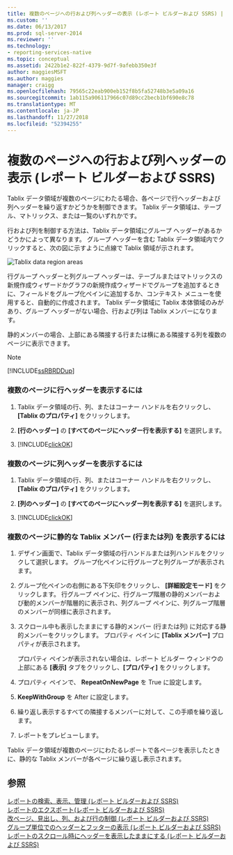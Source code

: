 ```yaml
---
title: 複数のページへの行および列ヘッダーの表示 (レポート ビルダーおよび SSRS) | Microsoft Docs
ms.custom: ''
ms.date: 06/13/2017
ms.prod: sql-server-2014
ms.reviewer: ''
ms.technology:
- reporting-services-native
ms.topic: conceptual
ms.assetid: 2422b1e2-822f-4379-9d7f-9afebb350e3f
author: maggiesMSFT
ms.author: maggies
manager: craigg
ms.openlocfilehash: 79565c22eab900eb152f8b5fa52748b3e5a09a16
ms.sourcegitcommit: 1ab115a906117966c07d89cc2becb1bf690e8c78
ms.translationtype: MT
ms.contentlocale: ja-JP
ms.lasthandoff: 11/27/2018
ms.locfileid: "52394255"
---
```

# <a name="display-row-and-column-headers-on-multiple-pages-report-builder-and-ssrs"></a>複数のページへの行および列ヘッダーの表示 (レポート ビルダーおよび SSRS)
  Tablix データ領域が複数のページにわたる場合、各ページで行ヘッダーおよび列ヘッダーを繰り返すかどうかを制御できます。 Tablix データ領域は、テーブル、マトリックス、または一覧のいずれかです。  
  
 行および列を制御する方法は、Tablix データ領域にグループ ヘッダーがあるかどうかによって異なります。 グループ ヘッダーを含む Tablix データ領域内でクリックすると、次の図に示すように点線で Tablix 領域が示されます。  
  
 ![Tablix data region areas](../media/rs-tablixareas.gif "Tablix data region areas")  
  
 行グループ ヘッダーと列グループ ヘッダーは、テーブルまたはマトリックスの新規作成ウィザードかグラフの新規作成ウィザードでグループを追加するときに、フィールドをグループ化ペインに追加するか、コンテキスト メニューを使用すると、自動的に作成されます。 Tablix データ領域に Tablix 本体領域のみがあり、グループ ヘッダーがない場合、行および列は Tablix メンバーになります。  
  
 静的メンバーの場合、上部にある隣接する行または横にある隣接する列を複数のページに表示できます。  
  
> [!NOTE]  
>  [!INCLUDE[ssRBRDDup](../../includes/ssrbrddup-md.md)]  
  
### <a name="to-display-row-headers-on-multiple-pages"></a>複数のページに行ヘッダーを表示するには  
  
1.  Tablix データ領域の行、列、またはコーナー ハンドルを右クリックし、 **[Tablix のプロパティ]** をクリックします。  
  
2.  **[行のヘッダー]** の **[すべてのページにヘッダー行を表示する]** を選択します。  
  
3.  [!INCLUDE[clickOK](../../../includes/clickok-md.md)]  
  
### <a name="to-display-column-headers-on-multiple-pages"></a>複数のページに列ヘッダーを表示するには  
  
1.  Tablix データ領域の行、列、またはコーナー ハンドルを右クリックし、 **[Tablix のプロパティ]** をクリックします。  
  
2.  **[列のヘッダー]** の **[すべてのページにヘッダー列を表示する]** を選択します。  
  
3.  [!INCLUDE[clickOK](../../../includes/clickok-md.md)]  
  
### <a name="to-display-a-static-tablix-member-row-or-column-on-multiple-pages"></a>複数のページに静的な Tablix メンバー (行または列) を表示するには  
  
1.  デザイン画面で、Tablix データ領域の行ハンドルまたは列ハンドルをクリックして選択します。 グループ化ペインに行グループと列グループが表示されます。  
  
2.  グループ化ペインの右側にある下矢印をクリックし、 **[詳細設定モード]** をクリックします。 行グループ ペインに、行グループ階層の静的メンバーおよび動的メンバーが階層的に表示され、列グループ ペインに、列グループ階層のメンバーが同様に表示されます。  
  
3.  スクロール中も表示したままにする静的メンバー (行または列) に対応する静的メンバーをクリックします。 プロパティ ペインに **[Tablix メンバー]** プロパティが表示されます。  
  
     プロパティ ペインが表示されない場合は、レポート ビルダー ウィンドウの上部にある **[表示]** タブをクリックし、**[プロパティ]** をクリックします。  
  
4.  プロパティ ペインで、 **RepeatOnNewPage** を True に設定します。  
  
5.  **KeepWithGroup** を After に設定します。  
  
6.  繰り返し表示するすべての隣接するメンバーに対して、この手順を繰り返します。  
  
7.  レポートをプレビューします。  
  
 Tablix データ領域が複数のページにわたるレポートで各ページを表示したときに、静的な Tablix メンバーが各ページに繰り返し表示されます。  
  
## <a name="see-also"></a>参照  
 [レポートの検索、表示、管理 (レポート ビルダーおよび SSRS)](../report-builder/finding-viewing-and-managing-reports-report-builder-and-ssrs.md)   
 [レポートのエクスポート&#40;レポート ビルダーおよび SSRS&#41;](../report-builder/export-reports-report-builder-and-ssrs.md)   
 [改ページ、見出し、列、および行の制御 (レポート ビルダーおよび SSRS)](controlling-page-breaks-headings-columns-and-rows-report-builder-and-ssrs.md)   
 [グループ単位でのヘッダーとフッターの表示 &#40;レポート ビルダーおよび SSRS&#41;](display-headers-and-footers-with-a-group-report-builder-and-ssrs.md)   
 [レポートのスクロール時にヘッダーを表示したままにする (レポート ビルダーおよび SSRS)](keep-headers-visible-when-scrolling-through-a-report-report-builder-and-ssrs.md)  
  
  
